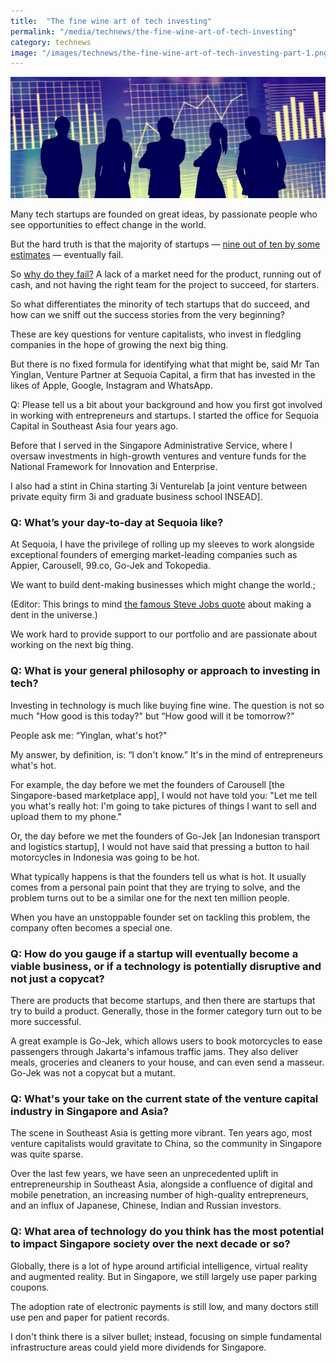 ```yaml
---
title:  "The fine wine art of tech investing"
permalink: "/media/technews/the-fine-wine-art-of-tech-investing"
category: technews
image: "/images/technews/the-fine-wine-art-of-tech-investing-part-1.png"
---
```


![The fine wine art of tech investing](/images/technews/the-fine-wine-art-of-tech-investing-part-1.png)

Many tech startups are founded on great ideas, by passionate people who see opportunities to effect change in the world.

But the hard truth is that the majority of startups — [nine out of ten by some estimates](https://www.forbes.com/sites/neilpatel/2015/01/16/90-of-startups-will-fail-heres-what-you-need-to-know-about-the-10/#5eb40e466792) — eventually fail.

So [why do they fail?](http://fortune.com/2014/09/25/why-startups-fail-according-to-their-founders/) A lack of a market need for the product, running out of cash, and not having the right team for the project to succeed, for starters.

So what differentiates the minority of tech startups that do succeed, and how can we sniff out the success stories from the very beginning?

These are key questions for venture capitalists, who invest in fledgling companies in the hope of growing the next big thing.

But there is no fixed formula for identifying what that might be, said Mr Tan Yinglan, Venture Partner at Sequoia Capital, a firm that has invested in the likes of Apple, Google, Instagram and WhatsApp.

Q: Please tell us a bit about your background and how you first got involved in working with entrepreneurs and startups.
I started the office for Sequoia Capital in Southeast Asia four years ago.

Before that I served in the Singapore Administrative Service, where I oversaw investments in high-growth ventures and venture funds for the National Framework for Innovation and Enterprise.

I also had a stint in China starting 3i Venturelab [a joint venture between private equity firm 3i and graduate business school INSEAD].

### **Q: What’s your day-to-day at Sequoia like?**
At Sequoia, I have the privilege of rolling up my sleeves to work alongside exceptional founders of emerging market-leading companies such as Appier, Carousell, 99.co, Go-Jek and Tokopedia.

We want to build dent-making businesses which might change the world.;

(Editor: This brings to mind [the famous Steve Jobs quote](https://edition.cnn.com/2011/10/05/tech/innovation/steve-jobs-quotes/) about making a dent in the universe.)

We work hard to provide support to our portfolio and are passionate about working on the next big thing.

### **Q: What is your general philosophy or approach to investing in tech?**
Investing in technology is much like buying fine wine. The question is not so much "How good is this today?" but “How good will it be tomorrow?"

People ask me: “Yinglan, what's hot?"

My answer, by definition, is: “I don't know.” It's in the mind of entrepreneurs what's hot.

For example, the day before we met the founders of Carousell [the Singapore-based marketplace app], I would not have told you: "Let me tell you what's really hot: I'm going to take pictures of things I want to sell and upload them to my phone."

Or, the day before we met the founders of Go-Jek [an Indonesian transport and logistics startup], I would not have said that pressing a button to hail motorcycles in Indonesia was going to be hot.

What typically happens is that the founders tell us what is hot. It usually comes from a personal pain point that they are trying to solve, and the problem turns out to be a similar one for the next ten million people.

When you have an unstoppable founder set on tackling this problem, the company often becomes a special one.

### **Q: How do you gauge if a startup will eventually become a viable business, or if a technology is potentially disruptive and not just a copycat?**
There are products that become startups, and then there are startups that try to build a product. Generally, those in the former category turn out to be more successful.

A great example is Go-Jek, which allows users to book motorcycles to ease passengers through Jakarta's infamous traffic jams. They also deliver meals, groceries and cleaners to your house, and can even send a masseur. Go-Jek was not a copycat but a mutant.

### **Q: What's your take on the current state of the venture capital industry in Singapore and Asia?**

The scene in Southeast Asia is getting more vibrant. Ten years ago, most venture capitalists would gravitate to China, so the community in Singapore was quite sparse.

Over the last few years, we have seen an unprecedented uplift in entrepreneurship in Southeast Asia, alongside a confluence of digital and mobile penetration, an increasing number of high-quality entrepreneurs, and an influx of Japanese, Chinese, Indian and Russian investors.

### **Q: What area of technology do you think has the most potential to impact Singapore society over the next decade or so?**
Globally, there is a lot of hype around artificial intelligence, virtual reality and augmented reality. But in Singapore, we still largely use paper parking coupons.

The adoption rate of electronic payments is still low, and many doctors still use pen and paper for patient records.

I don't think there is a silver bullet; instead, focusing on simple fundamental infrastructure areas could yield more dividends for Singapore.
